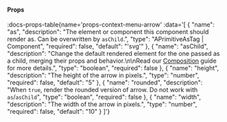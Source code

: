 <!-- This file was automatic generated. Do not edit it manually -->

#### Props
:docs-props-table{name='props-context-menu-arrow' :data='[
  {
    "name": "as",
    "description": "The element or component this component should render as. Can be overwritten by `asChild`.",
    "type": "APrimitiveAsTag | Component",
    "required": false,
    "default": "\'svg\'"
  },
  {
    "name": "asChild",
    "description": "Change the default rendered element for the one passed as a child, merging their props and behavior.\\n\\nRead our [Composition](https://akar.vinicunca.dev/core/guides/composition) guide for more details.",
    "type": "boolean",
    "required": false
  },
  {
    "name": "height",
    "description": "The height of the arrow in pixels.",
    "type": "number",
    "required": false,
    "default": "5"
  },
  {
    "name": "rounded",
    "description": "When `true`, render the rounded version of arrow. Do not work with `as`/`asChild`",
    "type": "boolean",
    "required": false
  },
  {
    "name": "width",
    "description": "The width of the arrow in pixels.",
    "type": "number",
    "required": false,
    "default": "10"
  }
]'} 
